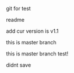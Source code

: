git for test

readme

add cur version is v1.1

this is master branch

this is master branch test!

didnt save
